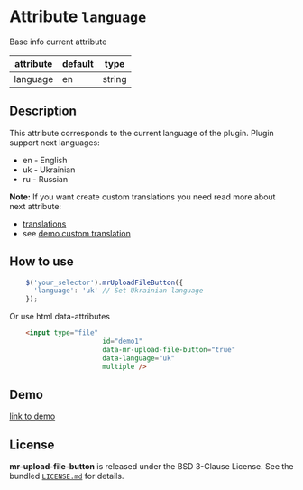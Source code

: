 
# Attribute `language`

Base info current attribute 

| attribute             | default                | type            |
| -----------           | --------------------   |---------------- |
| language              | en                     | string          |

## Description
This attribute corresponds to the current language of the plugin. Plugin support next languages:
- en - English
- uk - Ukrainian
- ru - Russian

**Note:** If you want create custom translations you need read more about next attribute:
- [translations]()
- see [demo custom translation]()

## How to use
```js
    $('your_selector').mrUploadFileButton({
      'language': 'uk' // Set Ukrainian language
    });

```

Or use html data-attributes

```html 
    <input type="file"
                       id="demo1"
                       data-mr-upload-file-button="true"
                       data-language="uk"
                       multiple />
```


## Demo
[link to demo]()

## License

**mr-upload-file-button** is released under the BSD 3-Clause License. See the bundled [`LICENSE.md`](LICENSE.md) for details.
